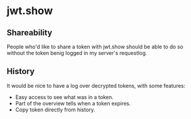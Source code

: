 # jwt.show

## Shareability
People who'd like to share a token with jwt.show should be able to
do so without the token benig logged in my server's requestlog.

## History
It would be nice to have a log over decrypted tokens, with some features:
- Easy access to see what was in a token.
- Part of the overview tells when a token expires.
- Copy token directly from history.
